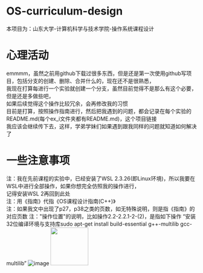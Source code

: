 # OS-curriculum-design
本项目为：山东大学-计算机科学与技术学院-操作系统课程设计
# 心理活动
emmmm，虽然之前用github下载过很多东西，但是还是第一次使用github写项目，包括分支的创建、删除、合并什么的，现在还不是很熟悉，  
我现在打算每进行一个实验就创建一个分支，虽然目前觉得不是那么有这个必要，但是还是多做些吧，  
如果后续觉得这个操作比较冗余，会再修改我的习惯  
目前是打算，按照操作指南进行，然后把我遇到的问题，都会记录在每个实验的README.md(每个ex_i文件夹都有README.md)，这个项目链接  
我应该会继续传下去，这样，学弟学妹们如果遇到跟我同样的问题就知道如何解决了  
# 一些注意事项
注：我在先前课程的实验中，已经安装了WSL 2.3.26(即Linux环境)，所以我要在WSL中进行全部操作，如果你想完全仿照我的操作进行，  
记得安装WSL 2再回到此处  
注：用《指南》代指《OS课程设计指南(C++)》  
注：如果我文中出现了p27，p38之类的页数，如无特殊说明，则是指《指南》的对应页数
注："操作位置"的说明，比如操作2.2-2.2.1-2-(2)，是指如下操作
“安装32位编译环境与支持库sudo apt-get install build-essential g++-multilib gcc-multilib”
![image](https://github.com/user-attachments/assets/d1fbc5e4-ee22-49d0-a261-bd45fb9c18e5)
<img src="[https://img-blog.csdnimg.cn/2020102116384135.png](https://github.com/user-attachments/assets/d1fbc5e4-ee22-49d0-a261-bd45fb9c18e5)" width="100px">
